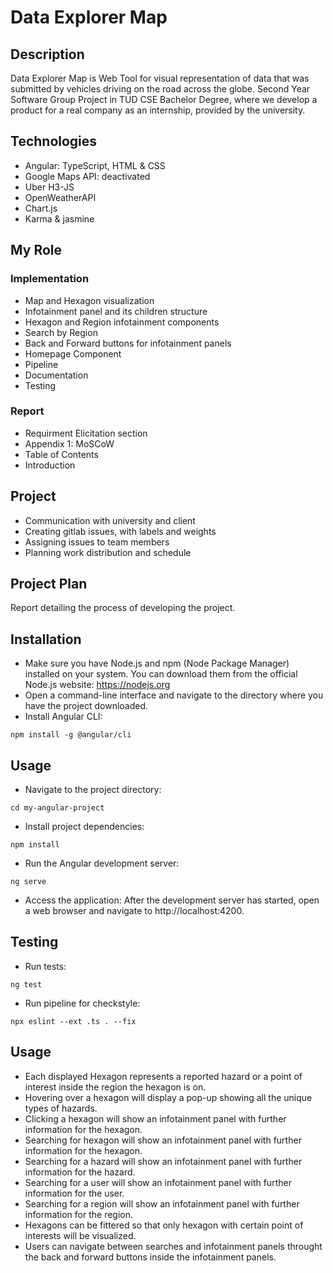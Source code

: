 # Data Explorer Map

## Description

Data Explorer Map is Web Tool for visual representation of data that was submitted by vehicles driving on the road across the globe.
Second Year Software Group Project in TUD CSE Bachelor Degree, where we develop a product for a real company as an internship, provided by the university.

## Technologies
- Angular: TypeScript, HTML & CSS
- Google Maps API: deactivated
- Uber H3-JS
- OpenWeatherAPI
- Chart.js
- Karma & jasmine

## My Role
### Implementation
- Map and Hexagon visualization
- Infotainment panel and its children structure
- Hexagon and Region infotainment components
- Search by Region
- Back and Forward buttons for infotainment panels
- Homepage Component
- Pipeline
- Documentation
- Testing
### Report
- Requirment Elicitation section
- Appendix 1: MoSCoW
- Table of Contents
- Introduction
## Project
- Communication with university and client
- Creating gitlab issues, with labels and weights
- Assigning issues to team members
- Planning work distribution and schedule

## Project Plan
Report detailing the process of developing the project.

## Installation
- Make sure you have Node.js and npm (Node Package Manager) installed on your system. You can download them from the official Node.js website: https://nodejs.org 
- Open a command-line interface and navigate to the directory where you have the project downloaded.
- Install Angular CLI: 
```
npm install -g @angular/cli
```
## Usage
- Navigate to the project directory: 
```
cd my-angular-project
```
- Install project dependencies: 
```
npm install
```
- Run the Angular development server: 
```
ng serve
```
- Access the application: After the development server has started, open a web browser and navigate to http://localhost:4200.

## Testing
- Run tests:
```
ng test
```
- Run pipeline for checkstyle:
```
npx eslint --ext .ts . --fix
```

## Usage
- Each displayed Hexagon represents a reported hazard or a point of interest inside the region the hexagon is on.
- Hovering over a hexagon will display a pop-up showing all the unique types of hazards.
- Clicking a hexagon will show an infotainment panel with further information for the hexagon.
- Searching for hexagon will show an infotainment panel with further information for the hexagon.
- Searching for a hazard will show an infotainment panel with further information for the hazard.
- Searching for a user will show an infotainment panel with further information for the user.
- Searching for a region will show an infotainment panel with further information for the region.
- Hexagons can be fittered so that only hexagon with certain point of interests will be visualized.
- Users can navigate between searches and infotainment panels throught the back and forward buttons inside the infotainment panels.
